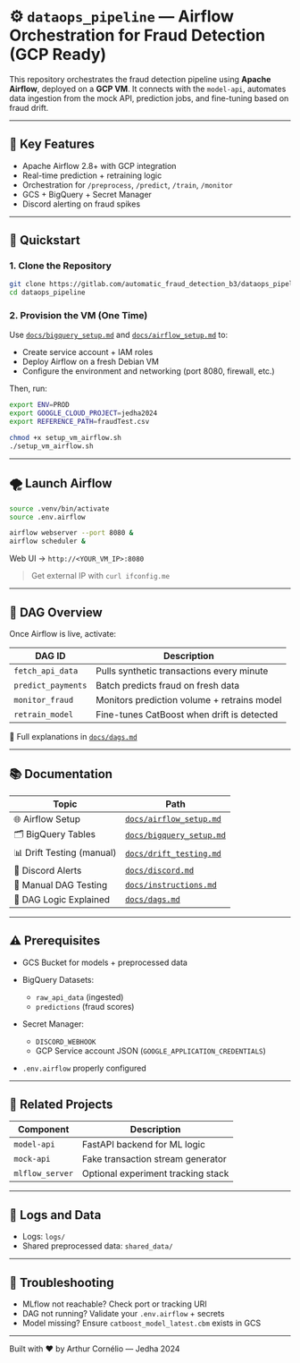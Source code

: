 # ⚙️ `dataops_pipeline` — Airflow Orchestration for Fraud Detection (GCP Ready)

This repository orchestrates the fraud detection pipeline using **Apache Airflow**, deployed on a **GCP VM**. It connects with the `model-api`, automates data ingestion from the mock API, prediction jobs, and fine-tuning based on fraud drift.

---

## 🚀 Key Features

- Apache Airflow 2.8+ with GCP integration
- Real-time prediction + retraining logic
- Orchestration for `/preprocess`, `/predict`, `/train`, `/monitor`
- GCS + BigQuery + Secret Manager
- Discord alerting on fraud spikes

---

## 🧰 Quickstart

### 1. Clone the Repository

```bash
git clone https://gitlab.com/automatic_fraud_detection_b3/dataops_pipeline.git
cd dataops_pipeline
````

### 2. Provision the VM (One Time)

Use [`docs/bigquery_setup.md`](docs/bigquery_setup.md) and [`docs/airflow_setup.md`](docs/airflow_setup.md) to:

* Create service account + IAM roles
* Deploy Airflow on a fresh Debian VM
* Configure the environment and networking (port 8080, firewall, etc.)

Then, run:

```bash
export ENV=PROD
export GOOGLE_CLOUD_PROJECT=jedha2024
export REFERENCE_PATH=fraudTest.csv

chmod +x setup_vm_airflow.sh
./setup_vm_airflow.sh
```

---

## 🌪️ Launch Airflow

```bash
source .venv/bin/activate
source .env.airflow

airflow webserver --port 8080 &
airflow scheduler &
```

Web UI → `http://<YOUR_VM_IP>:8080`

> Get external IP with `curl ifconfig.me`

---

## 📂 DAG Overview

Once Airflow is live, activate:

| DAG ID             | Description                                 |
| ------------------ | ------------------------------------------- |
| `fetch_api_data`   | Pulls synthetic transactions every minute   |
| `predict_payments` | Batch predicts fraud on fresh data          |
| `monitor_fraud`    | Monitors prediction volume + retrains model |
| `retrain_model`    | Fine-tunes CatBoost when drift is detected  |

🧠 Full explanations in [`docs/dags.md`](docs/dags.md)

---

## 📚 Documentation

| Topic                     | Path                                               |
| ------------------------- | -------------------------------------------------- |
| 🌐 Airflow Setup          | [`docs/airflow_setup.md`](docs/airflow_setup.md)   |
| 🗂️ BigQuery Tables       | [`docs/bigquery_setup.md`](docs/bigquery_setup.md) |
| 📊 Drift Testing (manual) | [`docs/drift_testing.md`](docs/drift_testing.md)   |
| 💬 Discord Alerts         | [`docs/discord.md`](docs/discord.md)               |
| 🧪 Manual DAG Testing     | [`docs/instructions.md`](docs/instructions.md)     |
| 🔁 DAG Logic Explained    | [`docs/dags.md`](docs/dags.md)                     |

---

## ⚠️ Prerequisites

* GCS Bucket for models + preprocessed data
* BigQuery Datasets:

  * `raw_api_data` (ingested)
  * `predictions` (fraud scores)
* Secret Manager:

  * `DISCORD_WEBHOOK`
  * GCP Service account JSON (`GOOGLE_APPLICATION_CREDENTIALS`)
* `.env.airflow` properly configured

---

## 🧠 Related Projects

| Component       | Description                        |
| --------------- | ---------------------------------- |
| `model-api`     | FastAPI backend for ML logic       |
| `mock-api`      | Fake transaction stream generator  |
| `mlflow_server` | Optional experiment tracking stack |

---

## 🧼 Logs and Data

* Logs: `logs/`
* Shared preprocessed data: `shared_data/`

---

## 🛟 Troubleshooting

* MLflow not reachable? Check port or tracking URI
* DAG not running? Validate your `.env.airflow` + secrets
* Model missing? Ensure `catboost_model_latest.cbm` exists in GCS

---

Built with ❤️ by Arthur Cornélio — Jedha 2024

